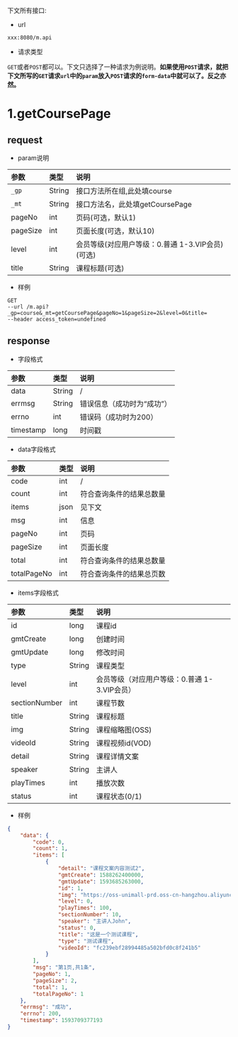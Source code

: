 下文所有接口:

* url

`xxx:8080/m.api`

* 请求类型

`GET`或者`POST`都可以。下文只选择了一种请求为例说明。**如果使用`POST`请求，就把下文所写的`GET`请求`url`中的`param`放入`POST`请求的`form-data`中就可以了。反之亦然。**

# 1.getCoursePage

## request

* param说明

| 参数 | 类型 | 说明 |
| :--- | :--- | :--- |
| `_gp` | String | 接口方法所在组,此处填course |
| `_mt` | String | 接口方法名，此处填getCoursePage |
| pageNo | int | 页码(可选，默认1) |
| pageSize | int | 页面长度(可选，默认10) |
| level | int | 会员等级(对应用户等级：0.普通 1-3.VIP会员)(可选) |
| title | String | 课程标题(可选) |

* 样例

```
GET 
--url /m.api?_gp=course&_mt=getCoursePage&pageNo=1&pageSize=2&level=0&title= 
--header access_token=undefined
```

## response

* 字段格式

| 参数 | 类型 | 说明 |
| :--- | :--- | :--- |
| data | String | / |
| errmsg | String | 错误信息（成功时为“成功”） |
| errno | int | 错误码（成功时为200） |
| timestamp | long | 时间戳 |

* data字段格式

| 参数 | 类型 | 说明 |
| :--- | :--- | :--- |
| code | int | / |
| count | int | 符合查询条件的结果总数量 |
| items | json | 见下文 |
| msg | int | 信息 |
| pageNo | int | 页码 |
| pageSize | int | 页面长度 |
| total | int | 符合查询条件的结果总数量 |
| totalPageNo | int | 符合查询条件的结果总页数 |

* items字段格式

| 参数 | 类型 | 说明 |
| :--- | :--- | :--- |
| id | long | 课程id |
| gmtCreate | long | 创建时间 |
| gmtUpdate | long | 修改时间 |
| type | String | 课程类型 |
| level | int | 会员等级（对应用户等级：0.普通 1-3.VIP会员） |
| sectionNumber | int | 课程节数 |
| title | String | 课程标题 |
| img | String | 课程缩略图\(OSS\) |
| videoId | String | 课程视频id\(VOD\) |
| detail | String | 课程详情文案 |
| speaker | String | 主讲人 |
| playTimes | int | 播放次数 |
| status | int | 课程状态\(0/1\) |


* 样例

```json
{
    "data": {
        "code": 0,
        "count": 1,
        "items": [
            {
                "detail": "课程文案内容测试2",
                "gmtCreate": 1588262400000,
                "gmtUpdate": 1593685263000,
                "id": 1,
                "img": "https://oss-unimall-prd.oss-cn-hangzhou.aliyuncs.com/test/avatar.jpg",
                "level": 0,
                "playTimes": 100,
                "sectionNumber": 10,
                "speaker": "主讲人John",
                "status": 0,
                "title": "这是一个测试课程",
                "type": "测试课程",
                "videoId": "fc239ebf28994485a502bfd0c8f241b5"
            }
        ],
        "msg": "第1页,共1条",
        "pageNo": 1,
        "pageSize": 2,
        "total": 1,
        "totalPageNo": 1
    },
    "errmsg": "成功",
    "errno": 200,
    "timestamp": 1593709377193
}
```